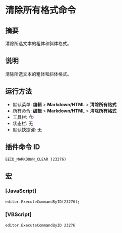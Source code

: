 # 清除所有格式命令

## 摘要

清除所选文本的粗体和斜体格式。

## 说明

清除所选文本的粗体和斜体格式。

## 运行方法

- 默认菜单: **编辑** \> **Markdown/HTML** \> **清除所有格式**
- [所有命令](../tools/all_commands): **编辑** \> **Markdown/HTML** \> **清除所有格式**
- 工具栏: ![](../../images/markdown_clear.png)
- 状态栏: 无
- 默认快捷键: 无

## 插件命令 ID

```
EEID_MARKDOWN_CLEAR (23276)
```

## 宏

### \[JavaScript\]

```
editor.ExecuteCommandByID(23276);
```

### \[VBScript\]

```
editor.ExecuteCommandByID 23276
```
